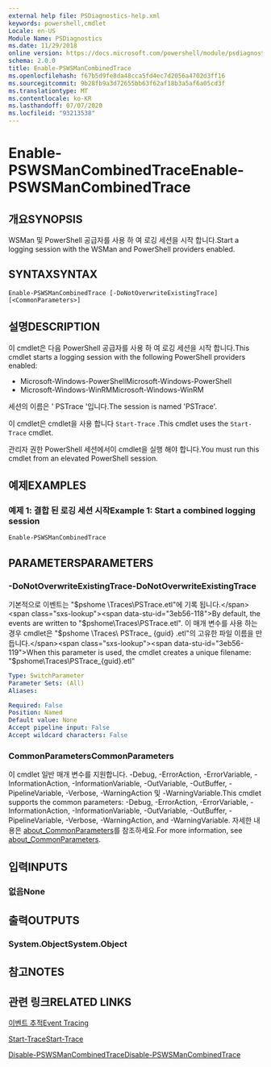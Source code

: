 ```yaml
---
external help file: PSDiagnostics-help.xml
keywords: powershell,cmdlet
Locale: en-US
Module Name: PSDiagnostics
ms.date: 11/29/2018
online version: https://docs.microsoft.com/powershell/module/psdiagnostics/enable-pswsmancombinedtrace?view=powershell-5.1&WT.mc_id=ps-gethelp
schema: 2.0.0
title: Enable-PSWSManCombinedTrace
ms.openlocfilehash: f67b5d9fe8da48cca5fd4ec7d2056a4702d3ff16
ms.sourcegitcommit: 9b28fb9a3d72655bb63f62af18b3a5af6a05cd3f
ms.translationtype: MT
ms.contentlocale: ko-KR
ms.lasthandoff: 07/07/2020
ms.locfileid: "93213538"
---
```

# <span data-ttu-id="3eb56-103">Enable-PSWSManCombinedTrace</span><span class="sxs-lookup"><span data-stu-id="3eb56-103">Enable-PSWSManCombinedTrace</span></span>

## <span data-ttu-id="3eb56-104">개요</span><span class="sxs-lookup"><span data-stu-id="3eb56-104">SYNOPSIS</span></span>
<span data-ttu-id="3eb56-105">WSMan 및 PowerShell 공급자를 사용 하 여 로깅 세션을 시작 합니다.</span><span class="sxs-lookup"><span data-stu-id="3eb56-105">Start a logging session with the WSMan and PowerShell providers enabled.</span></span>

## <span data-ttu-id="3eb56-106">SYNTAX</span><span class="sxs-lookup"><span data-stu-id="3eb56-106">SYNTAX</span></span>

```
Enable-PSWSManCombinedTrace [-DoNotOverwriteExistingTrace] [<CommonParameters>]
```

## <span data-ttu-id="3eb56-107">설명</span><span class="sxs-lookup"><span data-stu-id="3eb56-107">DESCRIPTION</span></span>

<span data-ttu-id="3eb56-108">이 cmdlet은 다음 PowerShell 공급자를 사용 하 여 로깅 세션을 시작 합니다.</span><span class="sxs-lookup"><span data-stu-id="3eb56-108">This cmdlet starts a logging session with the following PowerShell providers enabled:</span></span>

- <span data-ttu-id="3eb56-109">Microsoft-Windows-PowerShell</span><span class="sxs-lookup"><span data-stu-id="3eb56-109">Microsoft-Windows-PowerShell</span></span>
- <span data-ttu-id="3eb56-110">Microsoft-Windows-WinRM</span><span class="sxs-lookup"><span data-stu-id="3eb56-110">Microsoft-Windows-WinRM</span></span>

<span data-ttu-id="3eb56-111">세션의 이름은 ' PSTrace '입니다.</span><span class="sxs-lookup"><span data-stu-id="3eb56-111">The session is named 'PSTrace'.</span></span>

<span data-ttu-id="3eb56-112">이 cmdlet은 cmdlet을 사용 합니다 `Start-Trace` .</span><span class="sxs-lookup"><span data-stu-id="3eb56-112">This cmdlet uses the `Start-Trace` cmdlet.</span></span>

<span data-ttu-id="3eb56-113">관리자 권한 PowerShell 세션에서이 cmdlet을 실행 해야 합니다.</span><span class="sxs-lookup"><span data-stu-id="3eb56-113">You must run this cmdlet from an elevated PowerShell session.</span></span>

## <span data-ttu-id="3eb56-114">예제</span><span class="sxs-lookup"><span data-stu-id="3eb56-114">EXAMPLES</span></span>

### <span data-ttu-id="3eb56-115">예제 1: 결합 된 로깅 세션 시작</span><span class="sxs-lookup"><span data-stu-id="3eb56-115">Example 1: Start a combined logging session</span></span>

```powershell
Enable-PSWSManCombinedTrace
```

## <span data-ttu-id="3eb56-116">PARAMETERS</span><span class="sxs-lookup"><span data-stu-id="3eb56-116">PARAMETERS</span></span>

### <span data-ttu-id="3eb56-117">-DoNotOverwriteExistingTrace</span><span class="sxs-lookup"><span data-stu-id="3eb56-117">-DoNotOverwriteExistingTrace</span></span>

<span data-ttu-id="3eb56-118">기본적으로 이벤트는 "$pshome \Traces\PSTrace.etl"에 기록 됩니다.</span><span class="sxs-lookup"><span data-stu-id="3eb56-118">By default, the events are written to "$pshome\Traces\PSTrace.etl".</span></span> <span data-ttu-id="3eb56-119">이 매개 변수를 사용 하는 경우 cmdlet은 "$pshome \Traces\ PSTrace_ {guid} .etl"의 고유한 파일 이름을 만듭니다.</span><span class="sxs-lookup"><span data-stu-id="3eb56-119">When this parameter is used, the cmdlet creates a unique filename: "$pshome\Traces\PSTrace_{guid}.etl"</span></span>

```yaml
Type: SwitchParameter
Parameter Sets: (All)
Aliases:

Required: False
Position: Named
Default value: None
Accept pipeline input: False
Accept wildcard characters: False
```

### <span data-ttu-id="3eb56-120">CommonParameters</span><span class="sxs-lookup"><span data-stu-id="3eb56-120">CommonParameters</span></span>

<span data-ttu-id="3eb56-121">이 cmdlet 일반 매개 변수를 지원합니다. -Debug, -ErrorAction, -ErrorVariable, -InformationAction, -InformationVariable, -OutVariable, -OutBuffer, -PipelineVariable, -Verbose, -WarningAction 및 -WarningVariable.</span><span class="sxs-lookup"><span data-stu-id="3eb56-121">This cmdlet supports the common parameters: -Debug, -ErrorAction, -ErrorVariable, -InformationAction, -InformationVariable, -OutVariable, -OutBuffer, -PipelineVariable, -Verbose, -WarningAction, and -WarningVariable.</span></span> <span data-ttu-id="3eb56-122">자세한 내용은 [about_CommonParameters](https://go.microsoft.com/fwlink/?LinkID=113216)를 참조하세요.</span><span class="sxs-lookup"><span data-stu-id="3eb56-122">For more information, see [about_CommonParameters](https://go.microsoft.com/fwlink/?LinkID=113216).</span></span>

## <span data-ttu-id="3eb56-123">입력</span><span class="sxs-lookup"><span data-stu-id="3eb56-123">INPUTS</span></span>

### <span data-ttu-id="3eb56-124">없음</span><span class="sxs-lookup"><span data-stu-id="3eb56-124">None</span></span>

## <span data-ttu-id="3eb56-125">출력</span><span class="sxs-lookup"><span data-stu-id="3eb56-125">OUTPUTS</span></span>

### <span data-ttu-id="3eb56-126">System.Object</span><span class="sxs-lookup"><span data-stu-id="3eb56-126">System.Object</span></span>

## <span data-ttu-id="3eb56-127">참고</span><span class="sxs-lookup"><span data-stu-id="3eb56-127">NOTES</span></span>

## <span data-ttu-id="3eb56-128">관련 링크</span><span class="sxs-lookup"><span data-stu-id="3eb56-128">RELATED LINKS</span></span>

[<span data-ttu-id="3eb56-129">이벤트 추적</span><span class="sxs-lookup"><span data-stu-id="3eb56-129">Event Tracing</span></span>](/windows/desktop/ETW/event-tracing-portal)

[<span data-ttu-id="3eb56-130">Start-Trace</span><span class="sxs-lookup"><span data-stu-id="3eb56-130">Start-Trace</span></span>](start-trace.md)

[<span data-ttu-id="3eb56-131">Disable-PSWSManCombinedTrace</span><span class="sxs-lookup"><span data-stu-id="3eb56-131">Disable-PSWSManCombinedTrace</span></span>](Disable-PSWSManCombinedTrace.md)
